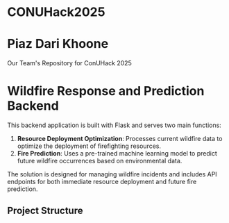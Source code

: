 # CONUHack2025
# Piaz Dari Khoone
Our Team's Repository for ConUHack 2025

# Wildfire Response and Prediction Backend

This backend application is built with Flask and serves two main functions:  
1. **Resource Deployment Optimization**: Processes current wildfire data to optimize the deployment of firefighting resources.  
2. **Fire Prediction**: Uses a pre-trained machine learning model to predict future wildfire occurrences based on environmental data.

The solution is designed for managing wildfire incidents and includes API endpoints for both immediate resource deployment and future fire prediction.

## Project Structure

